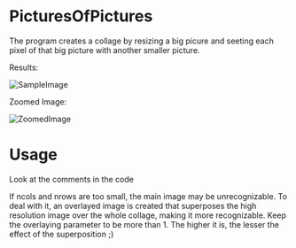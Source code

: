 # PicturesOfPictures
The program creates a collage by resizing a big picure and seeting each pixel of that big picture with another smaller picture. 

Results:

![SampleImage](https://github.com/surajgoel5/PicturesOfPictures/samples/Out.jpg)

Zoomed Image:

![ZoomedImage](https://github.com/surajgoel5/PicturesOfPictures/samples/zoom.jpg)

# Usage

Look at the comments in the code

If ncols and nrows are too small, the main image may be unrecognizable. To deal with it, an overlayed image is created that superposes the high resolution image over the whole collage, making it more recognizable. Keep the overlaying parameter to be more than 1. The higher it is, the lesser the effect of the superposition ;) 
